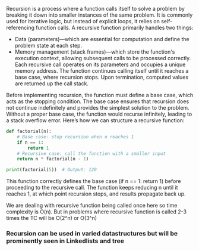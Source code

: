 Recursion is a process where a function calls itself to solve a problem by breaking it down into smaller instances of the same problem. It is commonly used for iterative logic, but instead of explicit loops, it relies on self-referencing function calls.
A recursive function primarily handles two things:
- Data (parameters)—which are essential for computation and define the problem state at each step.
- Memory management (stack frames)—which store the function's execution context, allowing subsequent calls to be processed correctly.
Each recursive call operates on its parameters and occupies a unique memory address. The function continues calling itself until it reaches a base case, where recursion stops. Upon termination, computed values are returned up the call stack.


Before implementing recursion, the function must define a base case, which acts as the stopping condition. The base case ensures that recursion does not continue indefinitely and provides the simplest solution to the problem. Without a proper base case, the function would recurse infinitely, leading to a stack overflow error.
Here’s how we can structure a recursive function:


```python
def factorial(n):
    # Base case: stop recursion when n reaches 1
    if n == 1:
        return 1
    # Recursive case: call the function with a smaller input
    return n * factorial(n - 1)

print(factorial(5))  # Output: 120
```

This function correctly defines the base case (if n == 1: return 1) before proceeding to the recursive call. The function keeps reducing n until it reaches 1, at which point recursion stops, and results propagate back up.

We are dealing with recursive function being called once here so time complexity is O(n). But in problems where recursive function is called 2-3 times the TC will be O(2^n) or O(3^n)

### Recursion can be used in varied datastructures but will be prominently seen in Linkedlists and tree